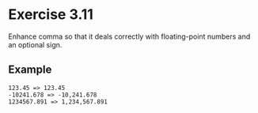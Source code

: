 # Exercise 3.11

Enhance comma so that it deals correctly with floating-point numbers and an optional sign.

## Example

```shell
123.45 => 123.45
-10241.678 => -10,241.678
1234567.891 => 1,234,567.891
```
